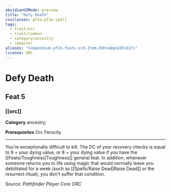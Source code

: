 ```yaml
---
obsidianUIMode: preview
title: "Defy Death"
cssclasses: pf2e,pf2e-spell
tags:
  - trait/orc
  - trait/common
  - category/ancestry
  - remaster
aliases: "Compendium.pf2e.feats-srd.Item.OXhrwQgnZdOi81Yi"
license: ORC
---
```

# Defy Death
## Feat 5
### [[orc]]

**Category** ancestry; 



**Prerequisites** Orc Ferocity
* * *
You're exceptionally difficult to kill. The DC of your recovery checks is equal to 9 + your dying value, or 8 + your dying value if you have the [[Feats/Toughness|Toughness]] general feat. In addition, whenever someone returns you to life using magic that would normally leave you debilitated for a week (such as [[Spells/Raise Dead|Raise Dead]] or the resurrect ritual), you don't suffer that condition.

*Source: Pathfinder Player Core*
*ORC*